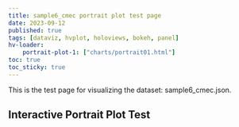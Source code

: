 ```yaml
---
title: sample6_cmec portrait plot test page
date: 2023-09-12
published: true
tags: [dataviz, hvplot, holoviews, bokeh, panel]
hv-loader:
    portrait-plot-1: ["charts/portrait01.html"]
toc: true
toc_sticky: true
---
```


This is the test page for visualizing the dataset: sample6_cmec.json.

## Interactive Portrait Plot Test

<div id="portrait-plot-1"></div>
